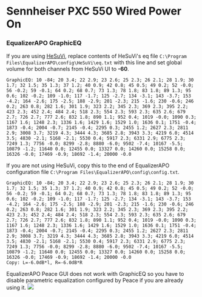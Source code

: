 # Sennheiser PXC 550 Wired Power On
### EqualizerAPO GraphicEQ
If you are using [HeSuVi](https://sourceforge.net/projects/hesuvi/), replace contents of HeSuVi's eq file `C:\Program Files\EqualizerAPO\config\HeSuVi\eq.txt` with this line and set global volume for both channels from HeSuVi UI to **-60**.
```
GraphicEQ: 10 -84; 20 3.4; 22 2.9; 23 2.6; 25 2.3; 26 2.1; 28 1.9; 30 1.7; 32 1.5; 35 1.3; 37 1.2; 40 0.9; 42 0.8; 45 0.5; 49 0.2; 52 -0.0; 56 -0.2; 59 -0.1; 64 0.2; 68 0.7; 73 1.3; 78 1.8; 83 1.8; 89 1.3; 95 0.6; 102 -0.2; 109 -1.0; 117 -1.7; 125 -2.7; 134 -3.1; 143 -3.7; 153 -4.2; 164 -2.6; 175 -2.5; 188 -2.9; 201 -2.3; 215 -1.6; 230 -0.6; 246 0.2; 263 0.8; 282 1.6; 301 1.9; 323 2.2; 345 2.3; 369 2.3; 395 2.2; 423 2.3; 452 2.4; 484 2.4; 518 2.3; 554 2.3; 593 2.3; 635 2.6; 679 2.7; 726 2.7; 777 2.6; 832 1.8; 890 1.1; 952 0.4; 1019 -0.0; 1090 0.3; 1167 1.6; 1248 2.3; 1336 1.6; 1429 1.6; 1529 1.0; 1636 0.1; 1751 -0.4; 1873 -0.4; 2004 -0.7; 2145 -0.4; 2295 0.3; 2455 1.2; 2627 2.3; 2811 2.9; 3008 3.7; 3219 4.3; 3444 4.3; 3685 2.8; 3943 3.3; 4219 6.0; 4514 3.5; 4830 -2.1; 5168 -2.1; 5530 0.4; 5917 2.3; 6331 2.9; 6775 2.3; 7249 1.3; 7756 -0.0; 8299 -2.8; 8880 -6.0; 9502 -7.4; 10167 -5.5; 10879 -1.2; 11640 0.0; 12455 0.0; 13327 0.0; 14260 0.0; 15258 0.0; 16326 -0.0; 17469 -0.9; 18692 -1.4; 20000 -0.0
```
If you are not using HeSuVi, copy this to the end of EqualizerAPO configuration file `C:\Program Files\EqualizerAPO\config\config.txt`.
```
GraphicEQ: 10 -84; 20 3.4; 22 2.9; 23 2.6; 25 2.3; 26 2.1; 28 1.9; 30 1.7; 32 1.5; 35 1.3; 37 1.2; 40 0.9; 42 0.8; 45 0.5; 49 0.2; 52 -0.0; 56 -0.2; 59 -0.1; 64 0.2; 68 0.7; 73 1.3; 78 1.8; 83 1.8; 89 1.3; 95 0.6; 102 -0.2; 109 -1.0; 117 -1.7; 125 -2.7; 134 -3.1; 143 -3.7; 153 -4.2; 164 -2.6; 175 -2.5; 188 -2.9; 201 -2.3; 215 -1.6; 230 -0.6; 246 0.2; 263 0.8; 282 1.6; 301 1.9; 323 2.2; 345 2.3; 369 2.3; 395 2.2; 423 2.3; 452 2.4; 484 2.4; 518 2.3; 554 2.3; 593 2.3; 635 2.6; 679 2.7; 726 2.7; 777 2.6; 832 1.8; 890 1.1; 952 0.4; 1019 -0.0; 1090 0.3; 1167 1.6; 1248 2.3; 1336 1.6; 1429 1.6; 1529 1.0; 1636 0.1; 1751 -0.4; 1873 -0.4; 2004 -0.7; 2145 -0.4; 2295 0.3; 2455 1.2; 2627 2.3; 2811 2.9; 3008 3.7; 3219 4.3; 3444 4.3; 3685 2.8; 3943 3.3; 4219 6.0; 4514 3.5; 4830 -2.1; 5168 -2.1; 5530 0.4; 5917 2.3; 6331 2.9; 6775 2.3; 7249 1.3; 7756 -0.0; 8299 -2.8; 8880 -6.0; 9502 -7.4; 10167 -5.5; 10879 -1.2; 11640 0.0; 12455 0.0; 13327 0.0; 14260 0.0; 15258 0.0; 16326 -0.0; 17469 -0.9; 18692 -1.4; 20000 -0.0
Copy: L=-6.0dB*l, R=-6.0dB*R
```
EqualizerAPO Peace GUI does not work with GraphicEQ so you have to disable parametric equalization configured by Peace if you are already using it.
![](https://raw.githubusercontent.com/jaakkopasanen/AutoEq/master/results/Sonoma%20Model%20One/innerfidelity/onear/Sennheiser%20PXC%20550%20Wired%20Power%20On/Sennheiser%20PXC%20550%20Wired%20Power%20On.png)
